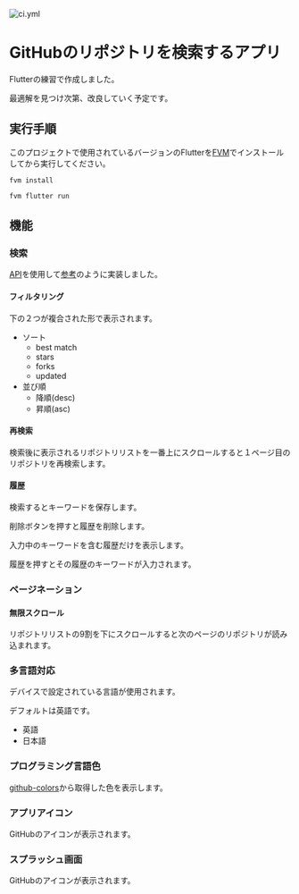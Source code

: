 ![ci.yml](https://github.com/gurasan0110/search_github_repositories/actions/workflows/ci.yml/badge.svg)

# GitHubのリポジトリを検索するアプリ

Flutterの練習で作成しました。

最適解を見つけ次第、改良していく予定です。

## 実行手順

このプロジェクトで使用されているバージョンのFlutterを[FVM](https://fvm.app/)でインストールしてから実行してください。

```
fvm install
```

```
fvm flutter run
```

## 機能

### 検索

[API](https://docs.github.com/ja/rest/search/search?apiVersion=2022-11-28#search-repositories)を使用して[参考](https://github.com/search?q=flutter&type=repositories)のように実装しました。

#### フィルタリング

下の２つが複合された形で表示されます。

- ソート
  - best match
  - stars
  - forks
  - updated
- 並び順
  - 降順(desc)
  - 昇順(asc)

#### 再検索

検索後に表示されるリポジトリリストを一番上にスクロールすると１ページ目のリポジトリを再検索します。

#### 履歴

検索するとキーワードを保存します。

削除ボタンを押すと履歴を削除します。

入力中のキーワードを含む履歴だけを表示します。

履歴を押すとその履歴のキーワードが入力されます。

### ページネーション

#### 無限スクロール

リポジトリリストの9割を下にスクロールすると次のページのリポジトリが読み込まれます。

### 多言語対応

デバイスで設定されている言語が使用されます。

デフォルトは英語です。

- 英語
- 日本語

### プログラミング言語色

[github-colors](https://github.com/ozh/github-colors)から取得した色を表示します。

### アプリアイコン

GitHubのアイコンが表示されます。

### スプラッシュ画面

GitHubのアイコンが表示されます。
